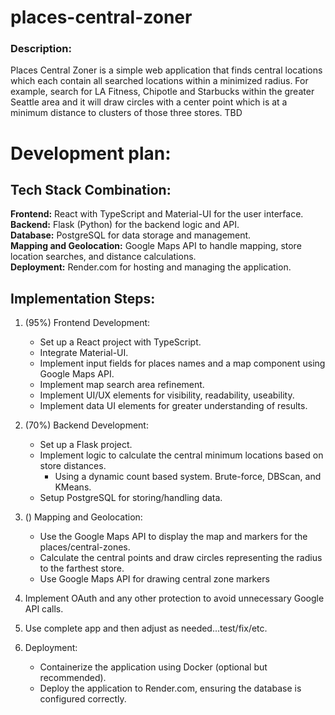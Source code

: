 # places-central-zoner

### Description:

Places Central Zoner is a simple web application that finds central locations which each contain all searched locations within a minimized radius. For example, search for LA Fitness, Chipotle and Starbucks within the greater Seattle area and it will draw circles with a center point which is at a minimum distance to clusters of those three stores. TBD

# Development plan:

## Tech Stack Combination:

**Frontend:** React with TypeScript and Material-UI for the user interface.  
**Backend:** Flask (Python) for the backend logic and API.  
**Database:** PostgreSQL for data storage and management.  
**Mapping and Geolocation:** Google Maps API to handle mapping, store location searches, and distance calculations.  
**Deployment:** Render.com for hosting and managing the application.

## Implementation Steps:

1. (95%) Frontend Development:

   - Set up a React project with TypeScript.
   - Integrate Material-UI.
   - Implement input fields for places names and a map component using Google Maps API.
   - Implement map search area refinement.
   - Implement UI/UX elements for visibility, readability, useability.
   - Implement data UI elements for greater understanding of results.

2. (70%) Backend Development:

   - Set up a Flask project.
   - Implement logic to calculate the central minimum locations based on store distances.
     - Using a dynamic count based system. Brute-force, DBScan, and KMeans.
   - Setup PostgreSQL for storing/handling data.

3. () Mapping and Geolocation:

   - Use the Google Maps API to display the map and markers for the places/central-zones.
   - Calculate the central points and draw circles representing the radius to the farthest store.
   - Use Google Maps API for drawing central zone markers

4. Implement OAuth and any other protection to avoid unnecessary Google API calls.

5. Use complete app and then adjust as needed...test/fix/etc.

6. Deployment:
   - Containerize the application using Docker (optional but recommended).
   - Deploy the application to Render.com, ensuring the database is configured correctly.
